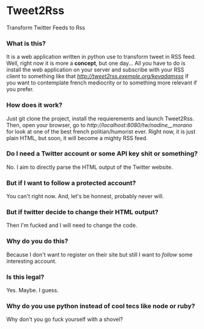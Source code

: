 # Tweet2Rss
Transform Twitter Feeds to Rss

### What is this?

It is a web application written in python use to transform tweet in RSS feed. Well, right now it is more a __concept__, but one day... All you have to do is install the web application on your server and subscribe with your RSS client to something like that *http://tweet2rss.exemple.org/kevadamsss* if you want to contemplate french mediocrity or to something more relevant if you prefer.

### How does it work?

Just git clone the project, install the requierements and launch Tweet2Rss. Then, open your browser, go to *http://localhost:8080/tw/nadine__morano* for look at one of the best french politian/humorist ever. Right now, it is just plain HTML, but soon, it will become a mighty RSS feed.

### Do I need a Twitter account or some API key shit or something?

No. I aim to directly parse the HTML output of the Twitter website.

### But if I want to follow a protected account?

You can't right now. And, let's be honnest, probably never will.

### But if twitter decide to change their HTML output?

Then I'm fucked and I will need to change the code.

### Why do you do this?

Because I don't want to register on their site but still I want to *follow* some interesting account.

### Is this legal?

Yes. Maybe. I guess.

### Why do you use python instead of cool tecs like node or ruby?

Why don't you go fuck yourself with a shovel?
